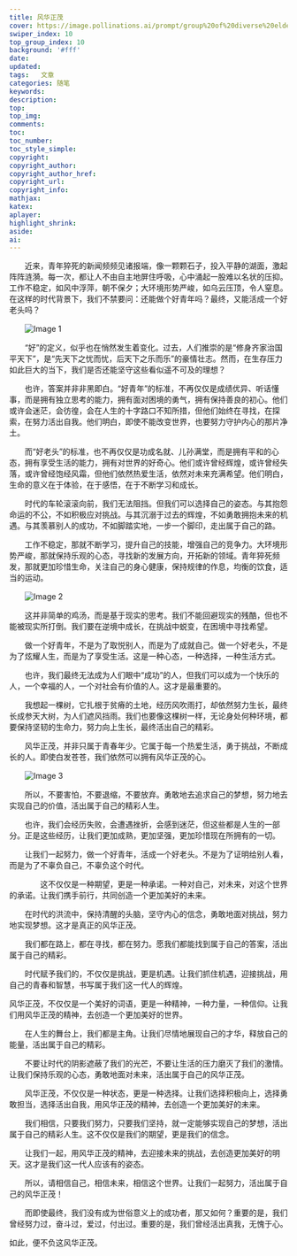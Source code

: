 ```yaml
---
title: 风华正茂
cover: https://image.pollinations.ai/prompt/group%20of%20diverse%20elderly%20people%20laughing%20and%20participating%20in%20a%20vibrant%20outdoor%20activity,%20gardening%20painting,%20under%20a%20sunny%20sky.%20faces%20full%20of%20joy%20and%20energy,%20youthful%20spirits%20despite%20age
swiper_index: 10
top_group_index: 10
background: '#fff'
date:
updated:
tags:   文章
categories: 随笔
keywords:
description:
top:  
top_img:    
comments:
toc:
toc_number:
toc_style_simple:
copyright:
copyright_author:
copyright_author_href:
copyright_url:
copyright_info:
mathjax:
katex:
aplayer:
highlight_shrink:
aside:
ai:
---
```





　　近来，青年猝死的新闻频频见诸报端，像一颗颗石子，投入平静的湖面，激起阵阵涟漪。每一次，都让人不由自主地屏住呼吸，心中涌起一股难以名状的压抑。工作不稳定，如风中浮萍，朝不保夕；大环境形势严峻，如乌云压顶，令人窒息。在这样的时代背景下，我们不禁要问：还能做个好青年吗？最终，又能活成一个好老头吗？



　　![Image 1](https://image.pollinations.ai/prompt/young%20man%20working%20late%2C%20tired%20but%20determined%2C%20dimly%20lit%2C%20shadows%2C%20books%2C%20papers%2C%20challenges%2C%20resilience)



　　“好”的定义，似乎也在悄然发生着变化。过去，人们推崇的是“修身齐家治国平天下”，是“先天下之忧而忧，后天下之乐而乐”的豪情壮志。然而，在生存压力如此巨大的当下，我们是否还能坚守这些看似遥不可及的理想？



　　也许，答案并非非黑即白。“好青年”的标准，不再仅仅是成绩优异、听话懂事，而是拥有独立思考的能力，拥有面对困境的勇气，拥有保持善良的初心。他们或许会迷茫，会彷徨，会在人生的十字路口不知所措，但他们始终在寻找，在探索，在努力活出自我。他们明白，即使不能改变世界，也要努力守护内心的那片净土。



　　而“好老头”的标准，也不再仅仅是功成名就、儿孙满堂，而是拥有平和的心态，拥有享受生活的能力，拥有对世界的好奇心。他们或许曾经辉煌，或许曾经失落，或许曾经饱经风霜，但他们依然热爱生活，依然对未来充满希望。他们明白，生命的意义在于体验，在于感悟，在于不断学习和成长。



　　时代的车轮滚滚向前，我们无法阻挡。但我们可以选择自己的姿态。与其抱怨命运的不公，不如积极应对挑战。与其沉溺于过去的辉煌，不如勇敢拥抱未来的机遇。与其羡慕别人的成功，不如脚踏实地，一步一个脚印，走出属于自己的路。



　　工作不稳定，那就不断学习，提升自己的技能，增强自己的竞争力。大环境形势严峻，那就保持乐观的心态，寻找新的发展方向，开拓新的领域。青年猝死频发，那就更加珍惜生命，关注自己的身心健康，保持规律的作息，均衡的饮食，适当的运动。



　　![Image 2](https://image.pollinations.ai/prompt/young%20people%20learning%2C%20exercising%2C%20collaborating%2C%20bright%2C%20optimistic%2C%20health%2C%20education%2C%20teamwork%2C%20modern%2C%20energetic)



　　这并非简单的鸡汤，而是基于现实的思考。我们不能回避现实的残酷，但也不能被现实所打倒。我们要在逆境中成长，在挑战中蜕变，在困境中寻找希望。



　　做一个好青年，不是为了取悦别人，而是为了成就自己。做一个好老头，不是为了炫耀人生，而是为了享受生活。这是一种心态，一种选择，一种生活方式。



　　也许，我们最终无法成为人们眼中“成功”的人，但我们可以成为一个快乐的人，一个幸福的人，一个对社会有价值的人。这才是最重要的。



　　我想起一棵树，它扎根于贫瘠的土地，经历风吹雨打，却依然努力生长，最终长成参天大树，为人们遮风挡雨。我们也要像这棵树一样，无论身处何种环境，都要保持坚韧的生命力，努力向上生长，最终活出自己的精彩。



　　风华正茂，并非只属于青春年少。它属于每一个热爱生活，勇于挑战，不断成长的人。即使白发苍苍，我们依然可以拥有风华正茂的心。



　　![Image 3](https://image.pollinations.ai/prompt/group%20of%20diverse%20elderly%20people%20laughing%20and%20participating%20in%20a%20vibrant%20outdoor%20activity,%20gardening%20painting,%20under%20a%20sunny%20sky.%20faces%20full%20of%20joy%20and%20energy,%20youthful%20spirits%20despite%20age)



　　所以，不要害怕，不要退缩，不要放弃。勇敢地去追求自己的梦想，努力地去实现自己的价值，活出属于自己的精彩人生。



　　也许，我们会经历失败，会遭遇挫折，会感到迷茫，但这些都是人生的一部分。正是这些经历，让我们更加成熟，更加坚强，更加珍惜现在所拥有的一切。



　　让我们一起努力，做一个好青年，活成一个好老头。不是为了证明给别人看，而是为了不辜负自己，不辜负这个时代。



　　　　这不仅仅是一种期望，更是一种承诺。一种对自己，对未来，对这个世界的承诺。让我们携手前行，共同创造一个更加美好的未来。



　　在时代的洪流中，保持清醒的头脑，坚守内心的信念，勇敢地面对挑战，努力地实现梦想。这才是真正的风华正茂。



　　我们都在路上，都在寻找，都在努力。愿我们都能找到属于自己的答案，活出属于自己的精彩。



　　时代赋予我们的，不仅仅是挑战，更是机遇。让我们抓住机遇，迎接挑战，用自己的青春和智慧，书写属于我们这一代人的辉煌。


   风华正茂，不仅仅是一个美好的词语，更是一种精神，一种力量，一种信仰。让我们用风华正茂的精神，去创造一个更加美好的世界。



　　在人生的舞台上，我们都是主角。让我们尽情地展现自己的才华，释放自己的能量，活出属于自己的精彩。



　　不要让时代的阴影遮蔽了我们的光芒，不要让生活的压力磨灭了我们的激情。让我们保持乐观的心态，勇敢地面对未来，活出属于自己的风华正茂。



　　风华正茂，不仅仅是一种状态，更是一种选择。让我们选择积极向上，选择勇敢担当，选择活出自我，用风华正茂的精神，去创造一个更加美好的未来。



　　我们相信，只要我们努力，只要我们坚持，就一定能够实现自己的梦想，活出属于自己的精彩人生。这不仅仅是我们的期望，更是我们的信念。



　　让我们一起，用风华正茂的精神，去迎接未来的挑战，去创造更加美好的明天。这才是我们这一代人应该有的姿态。



　　所以，请相信自己，相信未来，相信这个世界。让我们一起努力，活出属于自己的风华正茂！



　　而即使最终，我们没有成为世俗意义上的成功者，那又如何？重要的是，我们曾经努力过，奋斗过，爱过，付出过。重要的是，我们曾经活出真我，无愧于心。


   如此，便不负这风华正茂。
